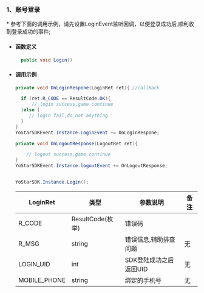 ### 1、账号登录
<span id = "login"/>

\* 参考下面的调用示例，请先设置LoginEvent监听回调，以便登录成功后,顺利收到登录成功的事件;


- #### 函数定义

  ```cs
    public void Login()
  ```

- #### 调用示例
    ```cs
    private void OnLoginRespone(LoginRet ret){ //callBack

      if (ret.R_CODE == ResultCode.OK){
          // login success,game continue
      }else {
         // login fail,do not anything
      }
    }
    YoStarSDKEvent.Instance.LoginEvent += OnLoginRespone;

    private void OnLogoutResponse(LogoutRet ret){

        // logout success,game continue
    }
    YoStarSDKEvent.Instance.logoutEvent += OnLogoutResponse;


    YoStarSDK.Instance.Login();
    ```

    | LoginRet    |类型| 参数说明 | 备注 |
    | -------------- | ------ | ------ | ------ |
    | R_CODE   | ResultCode(枚举) |错误码 |
    | R_MSG     |string| 错误信息,辅助排查问题 | 无 |
    | LOGIN_UID   |int| SDK登陆成功之后返回UID | 无 |
    | MOBILE_PHONE |string| 绑定的手机号 | 无 |





